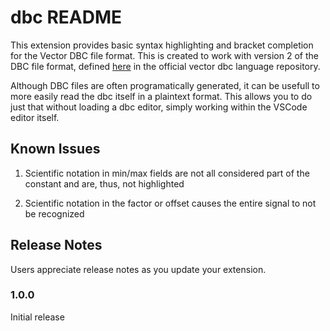 # dbc README

This extension provides basic syntax highlighting and bracket completion for the Vector DBC file format. 
This is created to work with version 2 of the DBC file format, defined [here](https://bitbucket.org/tobylorenz/vector_dbc/src/master/src/Vector/DBC/Parser.yy)
in the official vector dbc language repository. 

Although DBC files are often programatically generated, it can be usefull to more easily read the dbc itself in a plaintext format. 
This allows you to do just that without loading a dbc editor, simply working within the VSCode editor itself. 

## Known Issues

1. Scientific notation in min/max fields are not all considered part of the constant and are, thus, not highlighted

1. Scientific notation in the factor or offset causes the entire signal to not be recognized

## Release Notes

Users appreciate release notes as you update your extension.

### 1.0.0

Initial release
